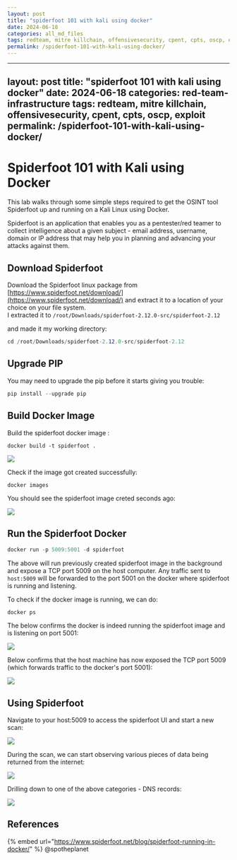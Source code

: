 ```yaml
---
layout: post
title: "spiderfoot 101 with kali using docker"
date: 2024-06-18
categories: all_md_files
tags: redteam, mitre killchain, offensivesecurity, cpent, cpts, oscp, exploit
permalink: /spiderfoot-101-with-kali-using-docker/
---
```


---
layout: post
title: "spiderfoot 101 with kali using docker"
date: 2024-06-18
categories: red-team-infrastructure
tags: redteam, mitre killchain, offensivesecurity, cpent, cpts, oscp, exploit
permalink: /spiderfoot-101-with-kali-using-docker/
---

# Spiderfoot 101 with Kali using Docker

This lab walks through some simple steps required to get the OSINT tool Spiderfoot up and running on a Kali Linux using Docker.

Spiderfoot is an application that enables you as a pentester/red teamer to collect intelligence about a given subject - email address, username, domain or IP address that may help you in planning and advancing your attacks against them.

## Download Spiderfoot

Download the Spiderfoot linux package from [https://www.spiderfoot.net/download/](https://www.spiderfoot.net/download/) and extract it to a location of your choice on your file system.\
I extracted it to `/root/Downloads/spiderfoot-2.12.0-src/spiderfoot-2.12`

and made it my working directory:

```csharp
cd /root/Downloads/spiderfoot-2.12.0-src/spiderfoot-2.12
```

## Upgrade PIP

You may need to upgrade the pip before it starts giving you trouble:

```csharp
pip install --upgrade pip
```

## Build Docker Image

Build the spiderfoot docker image :

```
docker build -t spiderfoot .
```

![](<../../.gitbook/assets/Screenshot from 2018-12-17 13-13-33.png>)

Check if the image got created successfully:

```
docker images
```

You should see the spiderfoot image creted seconds ago:

![](<../../.gitbook/assets/Screenshot from 2018-12-17 13-00-55.png>)

## Run the Spiderfoot Docker

```csharp
docker run -p 5009:5001 -d spiderfoot
```

The above will run previously created spiderfoot image in the background and expose a TCP port 5009 on the host computer. Any traffic sent to `host:5009` will be forwarded to the port 5001 on the docker where spiderfoot is running and listening.

To check if the docker image is running, we can do:

```
docker ps
```

The below confirms the docker is indeed running the spiderfoot image and is listening on port 5001:

![](<../../.gitbook/assets/Screenshot from 2018-12-17 13-20-22.png>)

Below confirms that the host machine has now exposed the TCP port 5009 (which forwards traffic to the docker's port 5001):

![](<../../.gitbook/assets/Screenshot from 2018-12-17 13-02-03 (1).png>)

## Using Spiderfoot

Navigate to your host:5009 to access the spiderfoot UI and start a new scan:

![](<../../.gitbook/assets/Screenshot from 2018-12-17 12-57-59.png>)

During the scan, we can start observing various pieces of data being returned from the internet:

![](<../../.gitbook/assets/Screenshot from 2018-12-17 12-58-32.png>)

Drilling down to one of the above categories - DNS records:

![](<../../.gitbook/assets/Screenshot from 2018-12-17 12-58-45.png>)

## References

{% embed url="https://www.spiderfoot.net/blog/spiderfoot-running-in-docker/" %}
@spotheplanet
